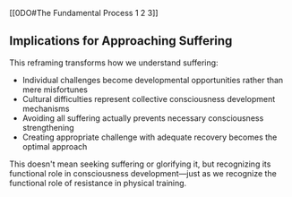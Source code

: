 [[0DO#The Fundamental Process 1 2 3]]
## Implications for Approaching Suffering

This reframing transforms how we understand suffering:

- Individual challenges become developmental opportunities rather than mere misfortunes
- Cultural difficulties represent collective consciousness development mechanisms
- Avoiding all suffering actually prevents necessary consciousness strengthening
- Creating appropriate challenge with adequate recovery becomes the optimal approach

This doesn't mean seeking suffering or glorifying it, but recognizing its functional role in consciousness development—just as we recognize the functional role of resistance in physical training.
